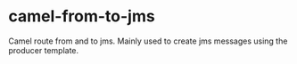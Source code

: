 # camel-from-to-jms
Camel route from and to jms. Mainly used to create jms messages using the producer template.
